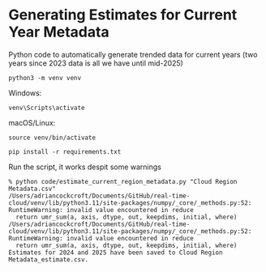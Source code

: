 # Generating Estimates for Current Year Metadata

Python code to automatically generate trended data for current years (two years since 2023 data is all we have until mid-2025)                   

```
python3 -m venv venv
```
Windows:
```
venv\Scripts\activate
```
macOS/Linux:
```
source venv/bin/activate
```
```
pip install -r requirements.txt
```

Run the script, it works despit some warnings
```
% python code/estimate_current_region_metadata.py "Cloud Region Metadata.csv"           
/Users/adriancockcroft/Documents/GitHub/real-time-cloud/venv/lib/python3.11/site-packages/numpy/_core/_methods.py:52: RuntimeWarning: invalid value encountered in reduce
  return umr_sum(a, axis, dtype, out, keepdims, initial, where)
/Users/adriancockcroft/Documents/GitHub/real-time-cloud/venv/lib/python3.11/site-packages/numpy/_core/_methods.py:52: RuntimeWarning: invalid value encountered in reduce
  return umr_sum(a, axis, dtype, out, keepdims, initial, where)
Estimates for 2024 and 2025 have been saved to Cloud Region Metadata_estimate.csv.
```

